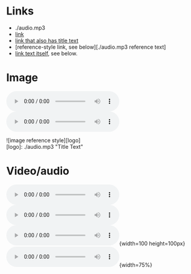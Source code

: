 # Links
- ./audio.mp3
- [link](./audio.mp3)
- [link that also has title text](./audio.mp3 "This link takes you to somewhere!")
- [reference-style link, see below][./audio.mp3 reference text]
- [link text itself][], see below.

[arbitrary case-insensitive reference text]: ./audio.mp3  
[1]: ./audio.mp3
[link text itself]: ./audio.mp3

# Image

![image](./audio.mp3)  
![image with title text](./audio.mp3 "Title Text")  

![image reference style][logo]  
[logo]: ./audio.mp3 "Title Text"

# Video/audio

![Video](./audio.mp3)  
![Video with title text](./audio.mp3)  
![Video with title text with absolute size](./audio.mp3 "Title Text"){width=100 height=100px}  
![Video with title text with relative size](./audio.mp3 "Title Text"){width=75%}

